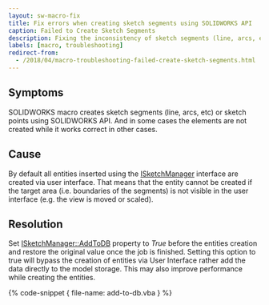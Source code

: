 ```yaml
---
layout: sw-macro-fix
title: Fix errors when creating sketch segments using SOLIDWORKS API
caption: Failed to Create Sketch Segments
description: Fixing the inconsistency of sketch segments (line, arcs, etc) or sketch points creation in the macro
labels: [macro, troubleshooting]
redirect-from:
  - /2018/04/macro-troubleshooting-failed-create-sketch-segments.html
---
```

## Symptoms

SOLIDWORKS macro creates sketch segments (line, arcs, etc) or sketch points using SOLIDWORKS API. And in some cases the elements are not created while it works correct in other cases.

## Cause

By default all entities inserted using the [ISketchManager](http://help.solidworks.com/2016/English/api/sldworksapi/SOLIDWORKS.Interop.sldworks~SOLIDWORKS.Interop.sldworks.ISketchManager.html) interface are created via user interface. That means that the entity cannot be created if the target area (i.e. boundaries of the segments) is not visible in the user interface (e.g. the view is moved or scaled).  

## Resolution

Set [ISketchManager::AddToDB](http://help.solidworks.com/2016/english/api/sldworksapi/solidworks.interop.sldworks~solidworks.interop.sldworks.isketchmanager~addtodb.html) property to *True* before the entities creation and restore the original value once the job is finished.
Setting this option to true will bypass the creation of entities via User Interface rather add the data directly to the model storage. This may also improve performance while creating the entities.
  
{% code-snippet { file-name: add-to-db.vba } %}